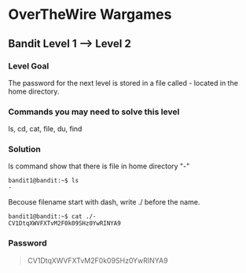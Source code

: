 # OverTheWire Wargames
## Bandit Level 1 --> Level 2 
### Level Goal

The password for the next level is stored in a file called - located in the home directory.

### Commands you may need to solve this level
ls, cd, cat, file, du, find

### Solution
ls command show that there is file in home directory "-"
```
bandit1@bandit:~$ ls
-
```
Becouse filename start with dash, write ./ before the name.
```
bandit1@bandit:~$ cat ./-
CV1DtqXWVFXTvM2F0k09SHz0YwRINYA9
```

### Password
> CV1DtqXWVFXTvM2F0k09SHz0YwRINYA9


